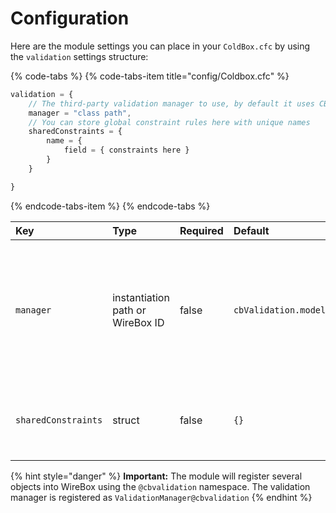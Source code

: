 # Configuration

Here are the module settings you can place in your `ColdBox.cfc` by using the `validation` settings structure:

{% code-tabs %}
{% code-tabs-item title="config/Coldbox.cfc" %}
```javascript
validation = {
    // The third-party validation manager to use, by default it uses CBValidation.
    manager = "class path",
    // You can store global constraint rules here with unique names
    sharedConstraints = {
        name = {
            field = { constraints here }
        }
    }

}
```
{% endcode-tabs-item %}
{% endcode-tabs %}

| Key | Type | Required | Default | Description |
| :--- | :--- | :--- | :--- | :--- |
| `manager` | instantiation path or WireBox ID | false | `cbValidation.models.ValidationManager` | You can override the module manager with your own implementation. Just use an instantiation path or a valid WireBox object id. |
| `sharedConstraints` | struct | false | `{}` | This structure will hold all of your shared constraints for forms or/and objects. |

{% hint style="danger" %}
**Important:** The module will register several objects into WireBox using the `@cbvalidation` namespace. The validation manager is registered as `ValidationManager@cbvalidation`
{% endhint %}

